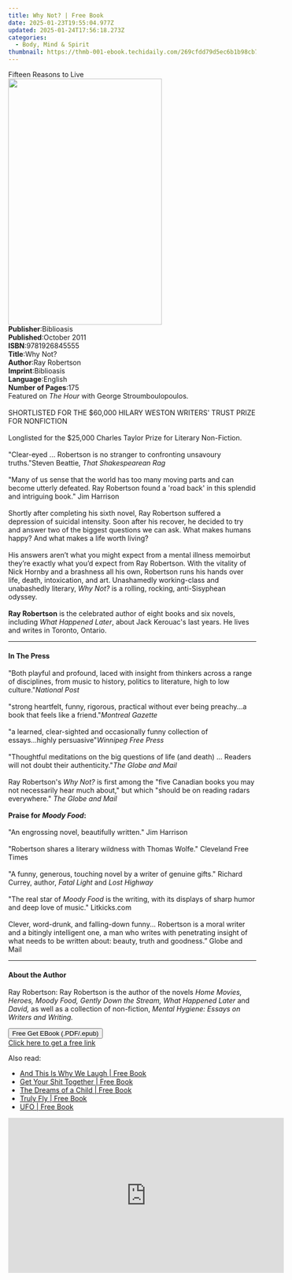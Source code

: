 ```yaml
---
title: Why Not? | Free Book
date: 2025-01-23T19:55:04.977Z
updated: 2025-01-24T17:56:18.273Z
categories:
  - Body, Mind & Spirit
thumbnail: https://thmb-001-ebook.techidaily.com/269cfdd79d5ec6b1b98cb77483b2e2ff98d1fbd8ae3dbfa7a86ccd044547200a.jpg
---
```

<main id="book-container">
  <div class="flex flex-col">
    <div class="book-brief flex-1 py-6 px-4 sm:p-6 md:py-10 md:px-8">
      <!-- brief-->
      <div class="book-brief-main">Fifteen Reasons to Live</div>
    </div>
    <div
      class="book-meta-info flex-1 grid gap-4 col-start-1 col-end-3 row-start-1 sm:mb-6 sm:grid-cols-4 lg:gap-6 lg:col-start-2 lg:row-end-6 lg:row-span-6 lg:mb-0"
    >
      <div
        class="book-meta-info-left place-content-center mt-4 p-4 text-sm leading-6 col-start-2 col-span-2 dark:text-slate-400"
      >
        <img
          class="w-full h-500 object-cover rounded-lg sm:h-255 sm:col-span-2 lg:col-span-full"
          src="https://img-001-ebook.techidaily.com/8c37a1749009333fa7e4fa28300d7e7d60afe90cc3b3fba9b41e782f8853fd17.jpg"
          alt=""
          width="312"
          height="500"
        />
      </div>
      <div
        class="book-meta-info-right mt-2 col-start-1 row-start-2 col-span-3 self-center"
      >
        <!-- meta data  -->
        <div class="flex flex-col px-4 md:px-8">
          <div class="flex-1">
            <strong>Publisher</strong>:<span class="px-2">Biblioasis</span>
          </div>
          <div class="flex-1">
            <strong>Published</strong>:<span class="px-2">October 2011</span>
          </div>
          <div class="flex-1">
            <strong>ISBN</strong>:<span class="px-2">9781926845555</span>
          </div>
          <div class="flex-1">
            <strong>Title</strong>:<span class="px-2">Why Not?</span>
          </div>
          <div class="flex-1">
            <strong>Author</strong>:<span class="px-2">Ray Robertson</span>
          </div>
          <div class="flex-1">
            <strong>Imprint</strong>:<span class="px-2">Biblioasis</span>
          </div>
          <div class="flex-1">
            <strong>Language</strong>:<span class="px-2">English</span>
          </div>
          <div class="flex-1">
            <strong>Number of Pages</strong>:<span class="px-2">175</span>
          </div>
        </div>
      </div>
    </div>
    <div class="book-description flex-1 py-6 px-4 sm:p-6 md:py-10 md:px-8">
      <div class="book-description-main">
        <div accordion-content="" id="description">
          Featured on <i>The Hour</i> with George Stroumboulopoulos.<br /><br />SHORTLISTED
          FOR THE $60,000 HILARY WESTON WRITERS' TRUST PRIZE FOR NONFICTION<br /><br />Longlisted
          for the $25,000 Charles Taylor Prize for Literary Non-Fiction.<br /><br />"Clear-eyed
          ... Robertson is no stranger to confronting unsavoury truths."Steven
          Beattie, <i>That Shakespearean Rag</i><br /><br />"Many of us sense
          that the world has too many moving parts and can become utterly
          defeated. Ray Robertson found a 'road back' in this splendid and
          intriguing book." Jim Harrison<br /><br />Shortly after completing his
          sixth novel, Ray Robertson suffered a depression of suicidal
          intensity. Soon after his recover, he decided to try and answer two of
          the biggest questions we can ask. What makes humans happy? And what
          makes a life worth living?<br /><br />His answers aren’t what you
          might expect from a mental illness memoirbut they’re exactly what
          you’d expect from Ray Robertson. With the vitality of Nick Hornby and
          a brashness all his own, Robertson runs his hands over life, death,
          intoxication, and art. Unashamedly working-class and unabashedly
          literary, <i>Why Not? </i>is a rolling, rocking, anti-Sisyphean
          odyssey.<br /><br /><b>Ray Robertson</b> is the celebrated author of
          eight books and six novels, including <i>What Happened Later</i>,
          about Jack Kerouac's last years. He lives and writes in Toronto,
          Ontario.<br />
        </div>
        <div class="accordion-fader"></div>
      </div>
    </div>
    <div class="book-excerpts flex-1 py-6 px-4 sm:p-6 md:py-10 md:px-8">
      <!-- excerpts-->
      <div class="book-excerpts-main">
        <hr />
        <h4 class="placeholder placeholder-heading">
          <span>In The Press</span>
        </h4>
        <p>
          "Both playful and profound, laced with insight from thinkers across a
          range of disciplines, from music to history, politics to literature,
          high to low culture."<i>National Post</i><br /><br />"strong
          heartfelt, funny, rigorous, practical without ever being preachy...a
          book that feels like a friend."<i>Montreal Gazette</i><br /><br />"a
          learned, clear-sighted and occasionally funny collection of
          essays...highly persuasive"<i>Winnipeg Free Press</i
          ><br /><br />"Thoughtful meditations on the big questions of life (and
          death) ... Readers will not doubt their authenticity."<i
            >The Globe and Mail</i
          ><br /><br />Ray Robertson's <i>Why Not?</i> is first among the "five
          Canadian books you may not necessarily hear much about," but which
          "should be on reading radars everywhere." <i>The Globe and Mail</i
          ><br /><br /><b>Praise for <i>Moody Food</i>:</b><br /><br />"An
          engrossing novel, beautifully written." Jim Harrison<br /><br />"Robertson
          shares a literary wildness with Thomas Wolfe." Cleveland Free Times<br /><br />"A
          funny, generous, touching novel by a writer of genuine gifts." Richard
          Currey, author, <i>Fatal Light</i> and <i>Lost Highway</i
          ><br /><br />"The real star of <i>Moody Food</i> is the writing, with
          its displays of sharp humor and deep love of music." Litkicks.com<br /><br />Clever,
          word-drunk, and falling-down funny... Robertson is a moral writer and
          a bitingly intelligent one, a man who writes with penetrating insight
          of what needs to be written about: beauty, truth and goodness.” Globe
          and Mail<br />
        </p>
      </div>
    </div>
    <div class="book-about-author flex-1 py-6 px-4 sm:p-6 md:py-10 md:px-8">
      <!-- about author-->
      <div class="book-main-author-main">
        <hr />
        <h4 class="placeholder placeholder-heading">
          <span>About the Author</span>
        </h4>
        <p>
          Ray Robertson: Ray Robertson is the author of the novels
          <i
            >Home Movies, Heroes, Moody Food, Gently Down the Stream, What
            Happened Later
          </i>
          and <i>David,</i> as well as a collection of non-fiction,
          <i>Mental Hygiene: Essays on Writers and Writing.</i>
        </p>
      </div>
    </div>
    <div class="book-free-get flex-1 py-6 px-4 sm:p-6 md:py-10 md:px-8">
      <button
        id="btn-free-get"
        class="bg-blue-500 hover:bg-blue-700 text-white font-bold py-2 px-4 rounded"
      >
        Free Get EBook (.PDF/.epub)
      </button>
      <div id="countdown-display" class="px-2 text-lg mt-2"></div>
      <a
        id="free-link"
        class="hidden bg-blue-500 hover:bg-blue-700 text-white font-bold py-2 px-4 rounded"
        href="https://www.ebooks.com/en-us/book/96386079/why-not/ray-robertson/"
        target="_blank"
        >Click here to get a free link</a
      >
    </div>
    <script>
      let countdownTime = 0;
      let countdownInterval = null;
      document
        .getElementById('btn-free-get')
        .addEventListener('click', startCountdown);
      function startCountdown() {
        countdownTime = new Date().getTime() + 60000 * 3;
        countdownInterval = setInterval(updateCountdown, 1000);
        document.getElementById('btn-free-get').disabled = true;
        document
          .getElementById('btn-free-get')
          .classList.add('bg-gray-500', 'cursor-not-allowed');
      }
      function updateCountdown() {
        let currentTime = new Date().getTime();
        let timeLeft = countdownTime - currentTime;
        let secondsLeft = Math.floor(timeLeft / 1000);
        document.getElementById('countdown-display').innerHTML =
          `Remaining time: ${secondsLeft} seconds.`;
        if (secondsLeft <= 0) {
          clearInterval(countdownInterval);
          document.getElementById('btn-free-get').classList.add('hidden');
          document.getElementById('free-link').classList.remove('hidden');
          document.getElementById('countdown-display').innerHTML = '';
        }
      }
    </script>
  </div>
</main>

<ins class="adsbygoogle"
      style="display:block"
      data-ad-client="ca-pub-7571918770474297"
      data-ad-slot="8358498916"
      data-ad-format="auto"
      data-full-width-responsive="true"></ins>
    

<span class="atpl-alsoreadstyle">Also read:</span>
<div><ul>
<li><a href="https://novels-ebooks.techidaily.com/210547564-9781639039173-and-this-is-why-we-laugh/"><u>And This Is Why We Laugh | Free Book</u></a></li>
<li><a href="https://novels-ebooks.techidaily.com/210547314-9781954759459-get-your-shit-together/"><u>Get Your Shit Together | Free Book</u></a></li>
<li><a href="https://novels-ebooks.techidaily.com/210546841-9781000598315-the-dreams-of-a-child/"><u>The Dreams of a Child | Free Book</u></a></li>
<li><a href="https://novels-ebooks.techidaily.com/210547090-9781662473944-truly-fly/"><u>Truly Fly | Free Book</u></a></li>
<li><a href="https://novels-ebooks.techidaily.com/210546606-9781685741150-ufo/"><u>UFO | Free Book</u></a></li>
</ul></div>

<!-- affiliate ads begin -->
<iframe width="560" height="315" src="https://www.youtube.com/embed/c-BHGGIC0zE?si=FzUQKZa-bx8OlKuB" title="YouTube video player" frameborder="0" allow="accelerometer; autoplay; clipboard-write; encrypted-media; gyroscope; picture-in-picture; web-share" referrerpolicy="strict-origin-when-cross-origin" allowfullscreen></iframe>
<!-- affiliate ads end -->

